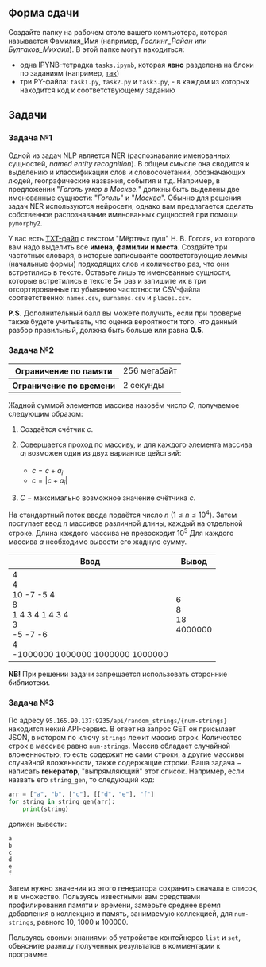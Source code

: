## Форма сдачи
Создайте папку на рабочем столе вашего компьютера, которая называется Фамилия_Имя (например, *Гослинг_Райан* или *Булгаков_Михаил*). В этой папке могут находиться:
- одна IPYNB-тетрадка `tasks.ipynb`, которая **явно** разделена на блоки по заданиям (например, [так](https://github.com/KatiaKozlova/files/blob/main/57-10/test/tasks.ipynb))
- три PY-файла: `task1.py`, `task2.py` и `task3.py`, - в каждом из которых находится код к соответствующему заданию

## Задачи
### Задача №1

Одной из задач NLP является NER (распознавание именованных сущностей, _named entity recognition_). В общем смысле она сводится к выделению и классификации слов и словосочетаний, обозначающих людей, географические названия, события и т.д. Например, в предложении "_Гоголь умер в Москве._" должны быть выделены две именованные сущности: "_Гоголь_" и "_Москва_". Обычно для решения задач NER используются нейросети, однако вам предлагается сделать собственное распознавание именованных сущностей при помощи `pymorphy2`.

У вас есть [TXT-файл](https://raw.githubusercontent.com/KatiaKozlova/files/main/57-10/test/gogol.txt) с текстом "Мёртвых душ" Н. В. Гоголя, из которого вам надо выделить все **имена, фамилии и места**. Создайте три частотных словаря, в которые записывайте соответствующие леммы (начальные формы) подходящих слов и количество раз, что они встретились в тексте. Оставьте лишь те именованные сущности, которые встретились в тексте 5+ раз и запишите их в три отсортированные по убыванию частотности CSV-файла соответственно: `names.csv`, `surnames.csv` и `places.csv`.

**P.S.** Дополнительный балл вы можете получить, если при проверке также будете учитывать, что оценка вероятности того, что данный разбор правильный, должна быть больше или равна **0.5**.

### Задача №2
<table>
  <tr>
    <th>Ограничение по памяти</th>
    <td>256 мегабайт</td>
  </tr>
  <tr>
    <th>Ограничение по времени</th>
    <td>2 секунды</td>
  </tr>
</table>

Жадной суммой элементов массива назовём число $C$, получаемое следующим образом:

1. Создаётся счётчик $c$.
2. Совершается проход по массиву, и для каждого элемента массива $a_i$ возможен один из двух вариантов действий:

    - $c = c + a_i$
    - $c = |c + a_i|$

3. $C$ $-$ максимально возможное значение счётчика $c$.

На стандартный поток ввода подаётся число $n$ ($1 \leq n \leq 10^4$). Затем поступает ввод $n$ массивов различной длины, каждый на отдельной строке. Длина каждого массива не превосходит $10^5$ Для каждого массива $a$ необходимо вывести его жадную сумму.

| **Ввод**                                                                                               | **Вывод**               |
|--------------------------------------------------------------------------------------------------------|-------------------------|
| 4<br>4<br>10 -7 -5 4<br>8<br>1 4 3 4 1 4 3 4<br>3<br>-5 -7 -6<br>4<br>-1000000 1000000 1000000 1000000 | 6<br>8<br>18<br>4000000 |

**NB!** При решении задачи запрещается использовать сторонние библиотеки.

### Задача №3

По адресу `95.165.90.137:9235/api/random_strings/{num-strings}` находится некий API-сервис. В ответ на запрос GET он присылает JSON, в котором по ключу `strings` лежит массив строк. Количество строк в массиве равно `num-strings`. Массив обладает случайной вложенностью, то есть содержит не сами строки, а другие массивы случайной вложенности, также содержащие строки. Ваша задача $-$ написать **генератор**, "выпрямляющий" этот список. Например, если назвать его `string_gen`, то следующий код:

```python
arr = ["a", "b", ["c"], [["d", "e"], "f"]
for string in string_gen(arr):
    print(string)
```

должен вывести:

```
a
b
c
d
e
f
```

Затем нужно значения из этого генератора сохранить сначала в список, и в множество. Пользуясь известными вам средствами профилирования памяти и времени, замерьте среднее время добавления в коллекцию и память, занимаемую коллекцией, для `num-strings`, равного 10, 1000 и 100000.

Пользуясь своими знаниями об устройстве контейнеров `list` и `set`, объясните разницу полученных результатов в комментарии к программе.
